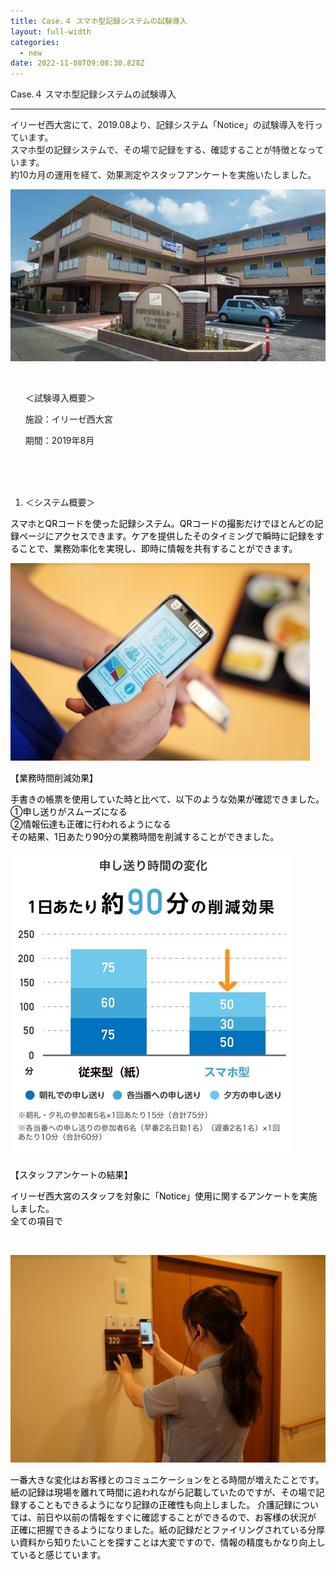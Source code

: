 ```yaml
---
title: Case.４ スマホ型記録システムの試験導入
layout: full-width
categories:
  - new
date: 2022-11-08T09:08:30.828Z
---
```

<span class="text-xs font-bold text-left">Case.４ スマホ型記録システムの試験導入<hr>

<span class="text-xs text-black">イリーゼ西大宮にて、2019.08より、記録システム「Notice」の試験導入を行っています。<br> スマホ型の記録システムで、その場で記録をする、確認することが特徴となっています。<br> 約10カ月の運用を経て、効果測定やスタッフアンケートを実施いたしました。</span>

![](/images/1599539813.png)

<br>

<div class="border-2 border-gray-300 rounded-md outline- 4 p-2 "><ul class="list-disc list-inside "> ＜試験導入概要＞<p>施設：イリーゼ西大宮</p> <p>期間：2019年8月</p> </ul><br></div></input><br>

<img src="https://image.jimcdn.com/app/cms/image/transf/none/path/s96da70f606bae585/image/i96d3b990634ff050/version/1599539957/image.png" data-orig-width="583" data-orig-height="386" alt="" style="height: 527.026px;">

1. <span class="text-xs text-black-600 text-left">＜システム概要＞</span></p>

<span style="color: #000000; font-size: 14px;" data-mce-style="color: #000000; font-size: 14px;">スマホとQRコードを使った記録システム。QRコードの撮影だけでほとんどの記録ページにアクセスできます。ケアを提供したそのタイミングで瞬時に記録をすることで、業務効率化を実現し、即時に情報を共有することができます。</span>

![](/images/1599540407.png)

<p style="text-align: left;" data-mce-style="text-align: left;"><span style="color: #000000; font-size: 14px;" data-mce-style="color: #000000; font-size: 14px;">【業務時間削減効果】</span></p>

<p style="text-align: left;" data-mce-style="text-align: left;"><span style="color: #000000; font-size: 14px;" data-mce-style="color: #000000; font-size: 14px;">手書きの帳票を使用していた時と比べて、以下のような効果が確認できました。<br> ①申し送りがスムーズになる<br> ②情報伝達も正確に行われるようになる<br> その結果、1日あたり90分の業務時間を削減することができました。</span></p>

![](/images/1599540744.png)

<span style="color: #000000; font-size: 14px;" data-mce-style="color: #000000; font-size: 14px;">【スタッフアンケートの結果】</span>

<span style="color: #000000; font-size: 14px;" data-mce-style="color: #000000; font-size: 14px;">イリーゼ西大宮のスタッフを対象に「Notice」使用に関するアンケートを実施しました。<br> 全ての項目で</span>

<img src="https://image.jimcdn.com/app/cms/image/transf/none/path/s96da70f606bae585/image/i3e3286fb466c00e8/version/1599540685/image.png" data-orig-width="815" data-orig-height="609" alt="" style="height: 589.559px;">

![](/images/1599540773.png)

<span style="color: #000000; font-size: 14px;" data-mce-style="color: #000000; font-size: 14px;">一番大きな変化はお客様とのコミュニケーションをとる時間が増えたことです。紙の記録は現場を離れて時間に追われながら記載していたのですが、その場で記録することもできるようになり記録の正確性も向上しました。 介護記録については、前日や以前の情報をすぐに確認することができるので、お客様の状況が 正確に把握できるようになりました。紙の記録だとファイリングされている分厚い資料から知りたいことを探すことは大変ですので、情報の精度もかなり向上していると感じています。</span>